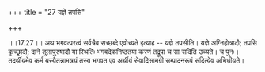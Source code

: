 +++
title = "27 यज्ञे तपसि"

+++
  
  
।।17.27।। अथ भगवत्परत्वं सर्वत्रैव सच्छब्दे एवोच्यते इत्याह -- यज्ञे
तपसीति। यज्ञे अग्निहोत्रादौ; तपसि कृच्छ्रादौ; दाने तुलापुरुषादौ या
स्थितिः भगवदेकनिष्ठतया करणं तद्रूपा च सा सदिति उच्यते। च पुनः।
तदर्थीयमेव कर्म यस्यैतन्नामत्रयं तस्य भगवत एव अर्थीयं सेवादिसामग्री
सम्पादनरूपं सदित्येव अभिधीयते।  
  
